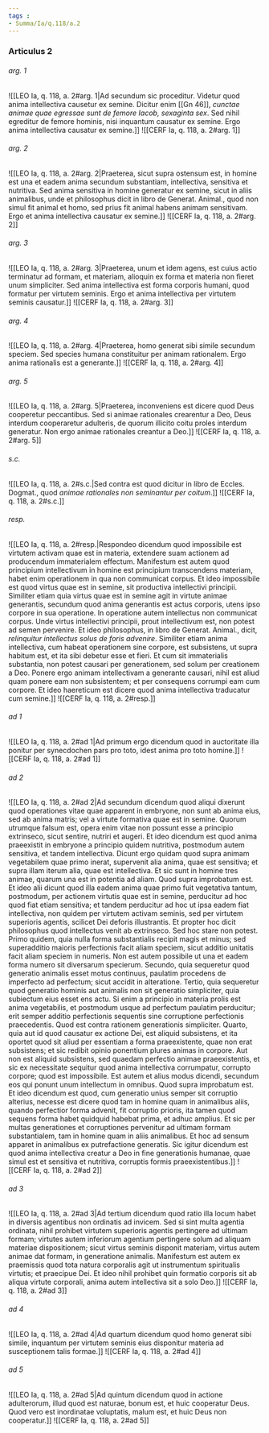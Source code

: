 ```yaml
---
tags : 
- Summa/Ia/q.118/a.2
---
```


### Articulus 2

###### arg. 1
![[LEO Ia, q. 118, a. 2#arg. 1|Ad secundum sic proceditur. Videtur quod anima intellectiva causetur ex semine. Dicitur enim [[Gn 46]], *cunctae animae quae egressae sunt de femore Iacob, sexaginta sex*. Sed nihil egreditur de femore hominis, nisi inquantum causatur ex semine. Ergo anima intellectiva causatur ex semine.]]
![[CERF Ia, q. 118, a. 2#arg. 1]]

###### arg. 2
![[LEO Ia, q. 118, a. 2#arg. 2|Praeterea, sicut supra ostensum est, in homine est una et eadem anima secundum substantiam, intellectiva, sensitiva et nutritiva. Sed anima sensitiva in homine generatur ex semine, sicut in aliis animalibus, unde et philosophus dicit in libro de Generat. Animal., quod non simul fit animal et homo, sed prius fit animal habens animam sensitivam. Ergo et anima intellectiva causatur ex semine.]]
![[CERF Ia, q. 118, a. 2#arg. 2]]

###### arg. 3
![[LEO Ia, q. 118, a. 2#arg. 3|Praeterea, unum et idem agens, est cuius actio terminatur ad formam, et materiam, alioquin ex forma et materia non fieret unum simpliciter. Sed anima intellectiva est forma corporis humani, quod formatur per virtutem seminis. Ergo et anima intellectiva per virtutem seminis causatur.]]
![[CERF Ia, q. 118, a. 2#arg. 3]]

###### arg. 4
![[LEO Ia, q. 118, a. 2#arg. 4|Praeterea, homo generat sibi simile secundum speciem. Sed species humana constituitur per animam rationalem. Ergo anima rationalis est a generante.]]
![[CERF Ia, q. 118, a. 2#arg. 4]]

###### arg. 5
![[LEO Ia, q. 118, a. 2#arg. 5|Praeterea, inconveniens est dicere quod Deus cooperetur peccantibus. Sed si animae rationales crearentur a Deo, Deus interdum cooperaretur adulteris, de quorum illicito coitu proles interdum generatur. Non ergo animae rationales creantur a Deo.]]
![[CERF Ia, q. 118, a. 2#arg. 5]]

###### s.c.
![[LEO Ia, q. 118, a. 2#s.c.|Sed contra est quod dicitur in libro de Eccles. Dogmat., quod *animae rationales non seminantur per coitum*.]]
![[CERF Ia, q. 118, a. 2#s.c.]]

###### resp.
![[LEO Ia, q. 118, a. 2#resp.|Respondeo dicendum quod impossibile est virtutem activam quae est in materia, extendere suam actionem ad producendum immaterialem effectum. Manifestum est autem quod principium intellectivum in homine est principium transcendens materiam, habet enim operationem in qua non communicat corpus. Et ideo impossibile est quod virtus quae est in semine, sit productiva intellectivi principii. Similiter etiam quia virtus quae est in semine agit in virtute animae generantis, secundum quod anima generantis est actus corporis, utens ipso corpore in sua operatione. In operatione autem intellectus non communicat corpus. Unde virtus intellectivi principii, prout intellectivum est, non potest ad semen pervenire. Et ideo philosophus, in libro de Generat. Animal., dicit, *relinquitur intellectus solus de foris advenire*. Similiter etiam anima intellectiva, cum habeat operationem sine corpore, est subsistens, ut supra habitum est, et ita sibi debetur esse et fieri. Et cum sit immaterialis substantia, non potest causari per generationem, sed solum per creationem a Deo. Ponere ergo animam intellectivam a generante causari, nihil est aliud quam ponere eam non subsistentem; et per consequens corrumpi eam cum corpore. Et ideo haereticum est dicere quod anima intellectiva traducatur cum semine.]]
![[CERF Ia, q. 118, a. 2#resp.]]

###### ad 1
![[LEO Ia, q. 118, a. 2#ad 1|Ad primum ergo dicendum quod in auctoritate illa ponitur per synecdochen pars pro toto, idest anima pro toto homine.]]
![[CERF Ia, q. 118, a. 2#ad 1]]

###### ad 2
![[LEO Ia, q. 118, a. 2#ad 2|Ad secundum dicendum quod aliqui dixerunt quod operationes vitae quae apparent in embryone, non sunt ab anima eius, sed ab anima matris; vel a virtute formativa quae est in semine. Quorum utrumque falsum est, opera enim vitae non possunt esse a principio extrinseco, sicut sentire, nutriri et augeri. Et ideo dicendum est quod anima praeexistit in embryone a principio quidem nutritiva, postmodum autem sensitiva, et tandem intellectiva. Dicunt ergo quidam quod supra animam vegetabilem quae primo inerat, supervenit alia anima, quae est sensitiva; et supra illam iterum alia, quae est intellectiva. Et sic sunt in homine tres animae, quarum una est in potentia ad aliam. Quod supra improbatum est. Et ideo alii dicunt quod illa eadem anima quae primo fuit vegetativa tantum, postmodum, per actionem virtutis quae est in semine, perducitur ad hoc quod fiat etiam sensitiva; et tandem perducitur ad hoc ut ipsa eadem fiat intellectiva, non quidem per virtutem activam seminis, sed per virtutem superioris agentis, scilicet Dei deforis illustrantis. Et propter hoc dicit philosophus quod intellectus venit ab extrinseco. Sed hoc stare non potest. Primo quidem, quia nulla forma substantialis recipit magis et minus; sed superadditio maioris perfectionis facit aliam speciem, sicut additio unitatis facit aliam speciem in numeris. Non est autem possibile ut una et eadem forma numero sit diversarum specierum. Secundo, quia sequeretur quod generatio animalis esset motus continuus, paulatim procedens de imperfecto ad perfectum; sicut accidit in alteratione. Tertio, quia sequeretur quod generatio hominis aut animalis non sit generatio simpliciter, quia subiectum eius esset ens actu. Si enim a principio in materia prolis est anima vegetabilis, et postmodum usque ad perfectum paulatim perducitur; erit semper additio perfectionis sequentis sine corruptione perfectionis praecedentis. Quod est contra rationem generationis simpliciter. Quarto, quia aut id quod causatur ex actione Dei, est aliquid subsistens, et ita oportet quod sit aliud per essentiam a forma praeexistente, quae non erat subsistens; et sic redibit opinio ponentium plures animas in corpore. Aut non est aliquid subsistens, sed quaedam perfectio animae praeexistentis, et sic ex necessitate sequitur quod anima intellectiva corrumpatur, corrupto corpore; quod est impossibile. Est autem et alius modus dicendi, secundum eos qui ponunt unum intellectum in omnibus. Quod supra improbatum est. Et ideo dicendum est quod, cum generatio unius semper sit corruptio alterius, necesse est dicere quod tam in homine quam in animalibus aliis, quando perfectior forma advenit, fit corruptio prioris, ita tamen quod sequens forma habet quidquid habebat prima, et adhuc amplius. Et sic per multas generationes et corruptiones pervenitur ad ultimam formam substantialem, tam in homine quam in aliis animalibus. Et hoc ad sensum apparet in animalibus ex putrefactione generatis. Sic igitur dicendum est quod anima intellectiva creatur a Deo in fine generationis humanae, quae simul est et sensitiva et nutritiva, corruptis formis praeexistentibus.]]
![[CERF Ia, q. 118, a. 2#ad 2]]

###### ad 3
![[LEO Ia, q. 118, a. 2#ad 3|Ad tertium dicendum quod ratio illa locum habet in diversis agentibus non ordinatis ad invicem. Sed si sint multa agentia ordinata, nihil prohibet virtutem superioris agentis pertingere ad ultimam formam; virtutes autem inferiorum agentium pertingere solum ad aliquam materiae dispositionem; sicut virtus seminis disponit materiam, virtus autem animae dat formam, in generatione animalis. Manifestum est autem ex praemissis quod tota natura corporalis agit ut instrumentum spiritualis virtutis; et praecipue Dei. Et ideo nihil prohibet quin formatio corporis sit ab aliqua virtute corporali, anima autem intellectiva sit a solo Deo.]]
![[CERF Ia, q. 118, a. 2#ad 3]]

###### ad 4
![[LEO Ia, q. 118, a. 2#ad 4|Ad quartum dicendum quod homo generat sibi simile, inquantum per virtutem seminis eius disponitur materia ad susceptionem talis formae.]]
![[CERF Ia, q. 118, a. 2#ad 4]]

###### ad 5
![[LEO Ia, q. 118, a. 2#ad 5|Ad quintum dicendum quod in actione adulterorum, illud quod est naturae, bonum est, et huic cooperatur Deus. Quod vero est inordinatae voluptatis, malum est, et huic Deus non cooperatur.]]
![[CERF Ia, q. 118, a. 2#ad 5]]

